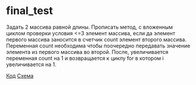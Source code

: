 # final_test

Задать 2 массива равной длины. Прописать метод, с вложенным циклом проверки условия <=3 элемент массива, если да элемент первого массива заносится в счетчик count элемент второго массива. Переменная count необходима чтобы поочередно передавать значение элемента из первого массива во второй. После, увеличивается переменная count на 1 и возвращается к циклу for в котором i увеличивается на 1.

[Код](/Program.cs) [Схема](/Sсheme.png)